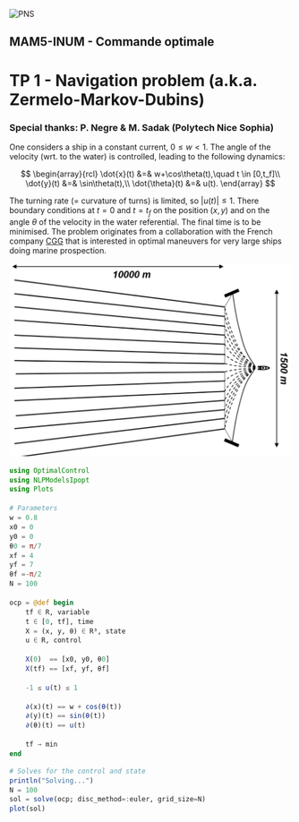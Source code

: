 ![PNS](http://caillau.perso.math.cnrs.fr/logo-pns.png)
## MAM5-INUM - Commande optimale
# TP 1 - Navigation problem (a.k.a. Zermelo-Markov-Dubins)
### Special thanks: P. Negre & M. Sadak (Polytech Nice Sophia)

One considers a ship in a constant current, $0 \leq w \lt 1$. The angle of the velocity (wrt. to the water) is controlled, leading to the following dynamics:

$$ \begin{array}{rcl}
     \dot{x}(t) &=& w+\cos\theta(t),\quad t \in [0,t_f]\\
     \dot{y}(t) &=& \sin\theta(t),\\
     \dot{\theta}(t) &=& u(t). 
   \end{array} $$

The turning rate (= curvature of turns) is limited, so $|u(t)| \leq 1$. There boundary conditions at $t=0$ and $t=t_f$ on the position $(x,y)$ and on the angle $\theta$ of the velocity in the water referential. The final time is to be minimised. The problem originates from a collaboration with the French company [CGG](https://www.cgg.com) that is interested in optimal maneuvers for very large ships doing marine prospection.

![ship](ship.png)

```julia
using OptimalControl
using NLPModelsIpopt
using Plots

# Parameters
w = 0.8
x0 = 0 
y0 = 0 
θ0 = π/7
xf = 4
yf = 7
θf =-π/2 
N = 100

ocp = @def begin
    tf ∈ R, variable
    t ∈ [0, tf], time
    X = (x, y, θ) ∈ R³, state
    u ∈ R, control

    X(0)  == [x0, y0, θ0]
    X(tf) == [xf, yf, θf]

    -1 ≤ u(t) ≤ 1

    ∂(x)(t) == w + cos(θ(t))
    ∂(y)(t) == sin(θ(t))
    ∂(θ)(t) == u(t)

    tf → min
end
```

```julia
# Solves for the control and state
println("Solving...")
N = 100
sol = solve(ocp; disc_method=:euler, grid_size=N) 
plot(sol)
```